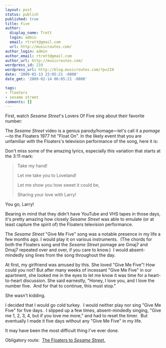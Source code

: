 ```yaml
---
layout: post
status: publish
published: true
title: Five
author:
  display_name: Trott
  login: admin
  email: rtrott@gmail.com
  url: http://musicroutes.com/
author_login: admin
author_email: rtrott@gmail.com
author_url: http://musicroutes.com/
wordpress_id: 219
wordpress_url: http://blog.musicroutes.com/?p=219
date: '2009-02-13 23:05:21 -0800'
date_gmt: '2009-02-14 06:05:21 -0800'

tags:
- floaters
- sesame street
comments: []
---
```

<p>First, watch <em>Sesame Street</em>'s Lovers Of Five sing about their favorite number:</p>
<p><object width="425" height="344" data="http://www.youtube.com/v/Dlgiritpmfo&amp;hl=en&amp;fs=1" type="application/x-shockwave-flash"><param name="allowFullScreen" value="true" /><param name="allowscriptaccess" value="always" /><param name="src" value="http://www.youtube.com/v/Dlgiritpmfo&amp;hl=en&amp;fs=1" /><param name="allowfullscreen" value="true" /></object></p>
<p>The <em>Sesame Street</em> video is a genius parody/homage—let's call it a <em>pomage</em>—to the Floaters 1977 hit "Float On".  In the likely event that you are unfamiliar with the Floaters's television performance of the song, here it is:</p>
<p><object width="425" height="344" data="http://www.youtube.com/v/gT_9OUvmb5I&amp;hl=en&amp;fs=1" type="application/x-shockwave-flash"><param name="allowFullScreen" value="true" /><param name="allowscriptaccess" value="always" /><param name="src" value="http://www.youtube.com/v/gT_9OUvmb5I&amp;hl=en&amp;fs=1" /><param name="allowfullscreen" value="true" /></object></p>
<p>Don't miss some of the amazing lyrics, especially this variation that starts at the 3:11 mark:</p>
<blockquote><p>Take my hand!</p>
<p>Let me take you to Loveland!</p>
<p>Let me show you how sweet it could be,</p>
<p>Sharing your love with Larry!</p></blockquote>
<p>You go, Larry!</p>
<p>Bearing in mind that they didn't have YouTube and VHS tapes in those days, it's pretty amazing how closely <em>Sesame Street</em> was able to emulate (or at least capture the spirit of) the Floaters television performance.</p>
<p>The <em>Sesame Street</em> "Give Me Five" song was a notable presence in my life a few months ago.  I would play it on various instruments.  (The chords for both the Floaters song and the <em>Sesame Street</em> pomage are Gmaj7 and Dmaj7 repeated over and over, if you care to know.)  I would absent-mindedly sing lines from the song throughout the day.</p>
<p>At first, my girlfriend was amused by this.  She loved "Give Me Five"!  How could you not?  But after many weeks of incessant "Give Me Five" in our apartment, she looked me in the eyes to let me know it was time for a heart-to-heart discussion.  She said earnestly, "Honey, I love you, and I love the number five.  And for that to continue, this must stop."</p>
<p>She wasn't kidding.</p>
<p>I decided that I would go cold turkey.  I would neither play nor sing "Give Me Five" for five days.  I slipped up a few times, absent-mindedly singing, "Give me 1, 2, 3, 4, but if you love me more," and had to reset the timer.  But eventually I made it five days without any "Give Me Five" in my life.</p>
<p>It may have been the most difficult thing I've ever done.</p>
<p>Obligatory route:  <a href="http://musicroutes.com/route.php?musicianName=The+Floaters&amp;musicianName2=Sesame+Street" target="_blank">The Floaters to <em>Sesame Street</em>.</a></p>
